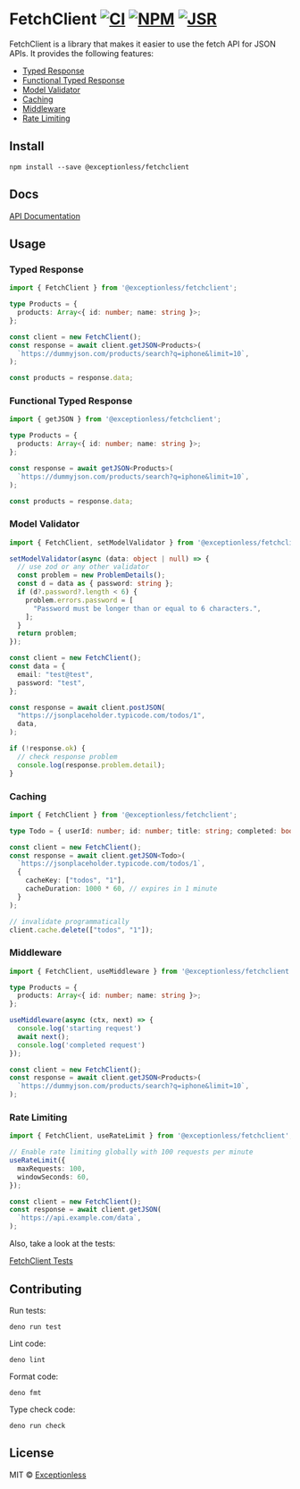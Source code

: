 <!-- deno-fmt-ignore-file -->
# FetchClient [![CI](https://github.com/exceptionless/fetchclient/workflows/CI/badge.svg)](https://github.com/exceptionless/fetchclient/actions?query=workflow%3ACI) [![NPM](https://img.shields.io/npm/v/%40exceptionless%2Ffetchclient)](https://www.npmjs.com/package/@exceptionless/fetchclient) [![JSR](https://jsr.io/badges/@exceptionless/fetchclient)](https://jsr.io/@exceptionless/fetchclient)

FetchClient is a library that makes it easier to use the fetch API for JSON APIs. It provides the following features:

  - [Typed Response](#typed-response)
  - [Functional Typed Response](#functional-typed-response)
  - [Model Validator](#model-validator)
  - [Caching](#caching)
  - [Middleware](#middleware)
  - [Rate Limiting](#rate-limiting)

## Install

```shell
npm install --save @exceptionless/fetchclient
```

## Docs

[API Documentation](https://jsr.io/@exceptionless/fetchclient/doc)

## Usage

### Typed Response

```ts
import { FetchClient } from '@exceptionless/fetchclient';

type Products = {
  products: Array<{ id: number; name: string }>;
};

const client = new FetchClient();
const response = await client.getJSON<Products>(
  `https://dummyjson.com/products/search?q=iphone&limit=10`,
);

const products = response.data;
```

### Functional Typed Response

```ts
import { getJSON } from '@exceptionless/fetchclient';

type Products = {
  products: Array<{ id: number; name: string }>;
};

const response = await getJSON<Products>(
  `https://dummyjson.com/products/search?q=iphone&limit=10`,
);

const products = response.data;
```

### Model Validator

```ts
import { FetchClient, setModelValidator } from '@exceptionless/fetchclient';

setModelValidator(async (data: object | null) => {
  // use zod or any other validator
  const problem = new ProblemDetails();
  const d = data as { password: string };
  if (d?.password?.length < 6) {
    problem.errors.password = [
      "Password must be longer than or equal to 6 characters.",
    ];
  }
  return problem;
});

const client = new FetchClient();
const data = {
  email: "test@test",
  password: "test",
};

const response = await client.postJSON(
  "https://jsonplaceholder.typicode.com/todos/1",
  data,
);

if (!response.ok) {
  // check response problem
  console.log(response.problem.detail);
}
```

### Caching

```ts
import { FetchClient } from '@exceptionless/fetchclient';

type Todo = { userId: number; id: number; title: string; completed: boolean };

const client = new FetchClient();
const response = await client.getJSON<Todo>(
  `https://jsonplaceholder.typicode.com/todos/1`,
  {
    cacheKey: ["todos", "1"],
    cacheDuration: 1000 * 60, // expires in 1 minute
  }
);

// invalidate programmatically
client.cache.delete(["todos", "1"]);
```

### Middleware

```ts
import { FetchClient, useMiddleware } from '@exceptionless/fetchclient';

type Products = {
  products: Array<{ id: number; name: string }>;
};

useMiddleware(async (ctx, next) => {
  console.log('starting request')
  await next();
  console.log('completed request')
});

const client = new FetchClient();
const response = await client.getJSON<Products>(
  `https://dummyjson.com/products/search?q=iphone&limit=10`,
);
```

### Rate Limiting

```ts
import { FetchClient, useRateLimit } from '@exceptionless/fetchclient';

// Enable rate limiting globally with 100 requests per minute
useRateLimit({
  maxRequests: 100,
  windowSeconds: 60,
});

const client = new FetchClient();
const response = await client.getJSON(
  `https://api.example.com/data`,
);
```

Also, take a look at the tests:

[FetchClient Tests](src/FetchClient.test.ts)

## Contributing

Run tests:

```shell
deno run test
```

Lint code:

```shell
deno lint
```

Format code:

```shell
deno fmt
```

Type check code:

```shell
deno run check
```

## License

MIT © [Exceptionless](https://exceptionless.com)
